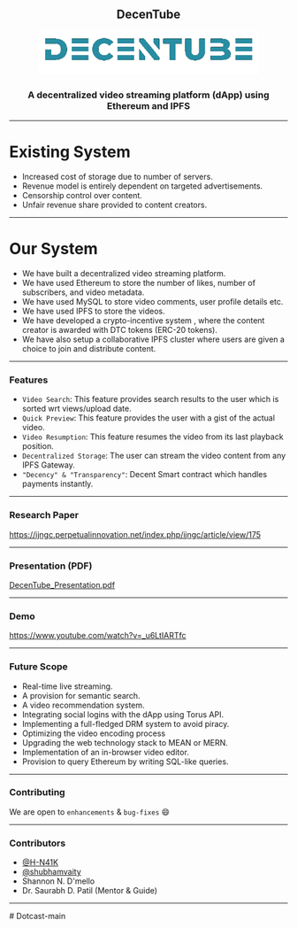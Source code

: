 
<h2 align="center">DecenTube</h2>

<p align="center">
  <a href="" rel="noopener">
 <img width=400px src="./assets/images/icons/DecenTubeLogo.png" alt="DecenTube-logo"></a>
</p>

<h3 align="center">A decentralized video streaming platform (dApp) using Ethereum and IPFS</h3>

------------------------------------------

# Existing System
- Increased cost of storage due to number of servers.
- Revenue model is entirely dependent on targeted advertisements.
- Censorship control over content.
- Unfair revenue share provided to content creators.

------------------------------------------

# Our System
- We have built a decentralized video streaming platform.
- We have used Ethereum to store the number of likes, number of subscribers, and video metadata.
- We have used MySQL to store video comments, user profile details etc.
- We have used IPFS to store the videos.
- We have developed a crypto-incentive system , where the content creator is awarded with DTC tokens (ERC-20 tokens).
- We have also setup a collaborative IPFS cluster where users are given a choice to join and distribute content.

------------------------------------------

### Features

- `Video Search`: This feature provides search results to the user which is sorted wrt views/upload date.
- `Quick Preview`: This feature provides the user with a gist of the actual video.
- `Video Resumption`: This feature resumes the video from its last playback position.
- `Decentralized Storage`: The user can stream the video content from any IPFS Gateway.
- `"Decency" & "Transparency"`: Decent Smart contract which handles payments instantly.

------------------------------------------

### Research Paper

<a href="https://ijngc.perpetualinnovation.net/index.php/ijngc/article/view/175" target="blank">https://ijngc.perpetualinnovation.net/index.php/ijngc/article/view/175</a>

------------------------------------------

### Presentation (PDF)

<a href="./DecenTube_Presentation.pdf" target="blank">DecenTube_Presentation.pdf</a>

------------------------------------------
### Demo
<a href="https://www.youtube.com/watch?v=_u6LtIARTfc" target="blank">https://www.youtube.com/watch?v=_u6LtIARTfc</a>

------------------------------------------
### Future Scope

- Real-time live streaming.
- A provision for semantic search.
- A video recommendation system.
- Integrating social logins with the dApp using Torus API.
- Implementing a full-fledged DRM system to avoid piracy.
- Optimizing the video encoding process
- Upgrading the web technology stack to MEAN or MERN.
- Implementation of an in-browser video editor.
- Provision to query Ethereum by writing SQL-like queries.

------------------------------------------
### Contributing

 We are open to `enhancements` & `bug-fixes` :smile:  

------------------------------------------
### Contributors

- [@H-N41K](https://github.com/H-N41K)
- [@shubhamvaity](https://github.com/shubhamvaity)
- Shannon N. D'mello
- Dr. Saurabh D. Patil (Mentor & Guide)
-------------------------------------------
#   D o t c a s t - m a i n 
 
 